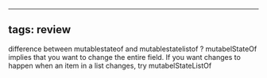 
---
tags: review
---

difference between mutablestateof and mutablestatelistof
?
mutabelStateOf implies that you want to change the entire field. If you want changes to happen when an item in a list changes, try mutabelStateListOf
